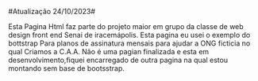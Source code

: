 #Atualização 24/10/2023#

Esta Pagina Html faz parte do projeto maior em grupo da classe de web design front end Senai de iracemápolis.
Esta pagina eu usei o exemplo do bottstrap Para planos de assinatura mensais para ajudar a ONG ficticia no qual Criamos a C.A.A.
Não é uma pagian finalizada e esta em desenvolvimento,fiquei encarregado de outra pagina na qual estou montando sem base de bootsstrap.
